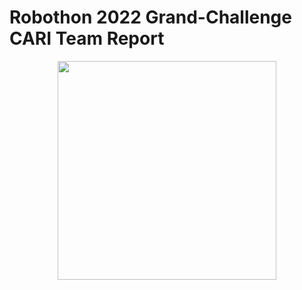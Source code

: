 # Robothon 2022 Grand-Challenge CARI Team Report

<p align="center">
  <img height="350" src="">
</p>